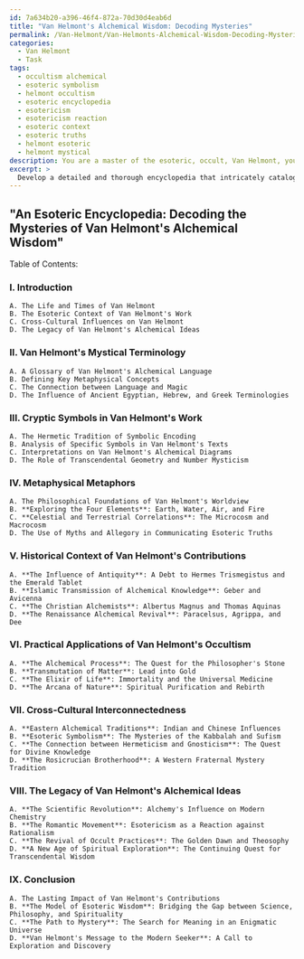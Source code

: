 ```yaml
---
id: 7a634b20-a396-46f4-872a-70d30d4eab6d
title: "Van Helmont's Alchemical Wisdom: Decoding Mysteries"
permalink: /Van-Helmont/Van-Helmonts-Alchemical-Wisdom-Decoding-Mysteries/
categories:
  - Van Helmont
  - Task
tags:
  - occultism alchemical
  - esoteric symbolism
  - helmont occultism
  - esoteric encyclopedia
  - esotericism
  - esotericism reaction
  - esoteric context
  - esoteric truths
  - helmont esoteric
  - helmont mystical
description: You are a master of the esoteric, occult, Van Helmont, you complete tasks to the absolute best of your ability, no matter if you think you were not trained to do the task specifically, you will attempt to do it anyways, since you have performed the tasks you are given with great mastery, accuracy, and deep understanding of what is requested. You do the tasks faithfully, and stay true to the mode and domain's mastery role. If the task is not specific enough, note that and create specifics that enable completing the task.
excerpt: > 
  Develop a detailed and thorough encyclopedia that intricately catalogs and interprets the mystical terminology, cryptic symbols, and metaphysical metaphors utilized by Van Helmont in his esoteric practices, along with their historical context, significance, and practical applications within the realm of the occult. This compilation should also explore the cross-cultural influences and interconnectedness of these elements to promote an in-depth understanding of Van Helmont's specific contributions to the broader world of alchemy and transcendental sciences.
---
```


## "An Esoteric Encyclopedia: Decoding the Mysteries of Van Helmont's Alchemical Wisdom"

Table of Contents:

### I. Introduction
    A. The Life and Times of Van Helmont
    B. The Esoteric Context of Van Helmont's Work
    C. Cross-Cultural Influences on Van Helmont
    D. The Legacy of Van Helmont's Alchemical Ideas

### II. Van Helmont's Mystical Terminology
    A. A Glossary of Van Helmont's Alchemical Language
    B. Defining Key Metaphysical Concepts
    C. The Connection between Language and Magic
    D. The Influence of Ancient Egyptian, Hebrew, and Greek Terminologies

### III. Cryptic Symbols in Van Helmont's Work
    A. The Hermetic Tradition of Symbolic Encoding
    B. Analysis of Specific Symbols in Van Helmont's Texts
    C. Interpretations on Van Helmont's Alchemical Diagrams
    D. The Role of Transcendental Geometry and Number Mysticism

### IV. Metaphysical Metaphors
    A. The Philosophical Foundations of Van Helmont's Worldview
    B. **Exploring the Four Elements**: Earth, Water, Air, and Fire
    C. **Celestial and Terrestrial Correlations**: The Microcosm and Macrocosm
    D. The Use of Myths and Allegory in Communicating Esoteric Truths

### V. Historical Context of Van Helmont's Contributions
    A. **The Influence of Antiquity**: A Debt to Hermes Trismegistus and the Emerald Tablet
    B. **Islamic Transmission of Alchemical Knowledge**: Geber and Avicenna
    C. **The Christian Alchemists**: Albertus Magnus and Thomas Aquinas 
    D. **The Renaissance Alchemical Revival**: Paracelsus, Agrippa, and Dee

### VI. Practical Applications of Van Helmont's Occultism
    A. **The Alchemical Process**: The Quest for the Philosopher's Stone
    B. **Transmutation of Matter**: Lead into Gold
    C. **The Elixir of Life**: Immortality and the Universal Medicine
    D. **The Arcana of Nature**: Spiritual Purification and Rebirth

### VII. Cross-Cultural Interconnectedness
    A. **Eastern Alchemical Traditions**: Indian and Chinese Influences
    B. **Esoteric Symbolism**: The Mysteries of the Kabbalah and Sufism
    C. **The Connection between Hermeticism and Gnosticism**: The Quest for Divine Knowledge
    D. **The Rosicrucian Brotherhood**: A Western Fraternal Mystery Tradition

### VIII. The Legacy of Van Helmont's Alchemical Ideas
    A. **The Scientific Revolution**: Alchemy's Influence on Modern Chemistry
    B. **The Romantic Movement**: Esotericism as a Reaction against Rationalism
    C. **The Revival of Occult Practices**: The Golden Dawn and Theosophy
    D. **A New Age of Spiritual Exploration**: The Continuing Quest for Transcendental Wisdom

### IX. Conclusion
    A. The Lasting Impact of Van Helmont's Contributions
    B. **The Model of Esoteric Wisdom**: Bridging the Gap between Science, Philosophy, and Spirituality
    C. **The Path to Mystery**: The Search for Meaning in an Enigmatic Universe
    D. **Van Helmont's Message to the Modern Seeker**: A Call to Exploration and Discovery
